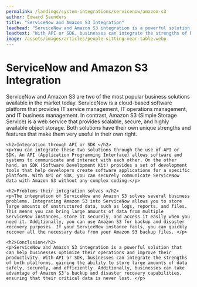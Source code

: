 ```yaml
---
permalink: /landings/system-integrations/servicenow/amazon-s3
author: Edward Saunders
title: "ServiceNow and Amazon S3 Integration"
leadhead: "ServiceNow and Amazon S3 integration is a powerful solution that can help businesses optimize their operations and improve their productivity"
leadtext: "With API or SDK, businesses can integrate the strengths of both platforms, gaining the ability to store large amounts of data safely, securely, and efficiently. Additionally, businesses can take advantage of Amazon S3's backup and disaster recovery capabilities, ensuring that their critical data is never lost."
image: /assets/images/articles/people-sitting-near-table.webp
---
```

<div class="arttext">    <h1>ServiceNow and Amazon S3 Integration</h1>
    <p>ServiceNow and Amazon S3 are two of the most popular business solutions available in the market today. ServiceNow is a cloud-based software platform that provides IT service management, IT operations management, and IT business management. In contrast, Amazon S3 (Simple Storage Service) is a web service that provides scalable, secure, and highly available object storage. Both solutions have their own unique strengths and features that make them very useful in their own right. </p>

    <h2>Integration through API or SDK </h2>
    <p>You can integrate these two solutions through the use of API or SDK. An API (Application Programming Interface) allows software and systems to communicate and interact with each other. On the other hand, an SDK (Software Development Kit) provides a set of development tools that help developers create software applications for a specific platform. With API or SDK, you can securely communicate ServiceNow data with Amazon S3 without any complex coding.</p>

    <h2>Problems their integration solves </h2>
    <p>The integration of ServiceNow and Amazon S3 solves several business problems. Integrating Amazon S3 into ServiceNow allows you to store large amounts of unstructured data, such as logs, reports, and files. This means you can bring large amounts of data from multiple ServiceNow instances, store it securely, and access it easily when you need it. Additionally, you can use Amazon S3 for backup and disaster recovery purposes. If your ServiceNow instance fails, you can quickly recover all the necessary data from your Amazon S3 backup files. </p>

    <h2>Conclusion</h2>
    <p>ServiceNow and Amazon S3 integration is a powerful solution that can help businesses optimize their operations and improve their productivity. With API or SDK, businesses can integrate the strengths of both platforms, gaining the ability to store large amounts of data safely, securely, and efficiently. Additionally, businesses can take advantage of Amazon S3's backup and disaster recovery capabilities, ensuring that their critical data is never lost. </p>
</div>